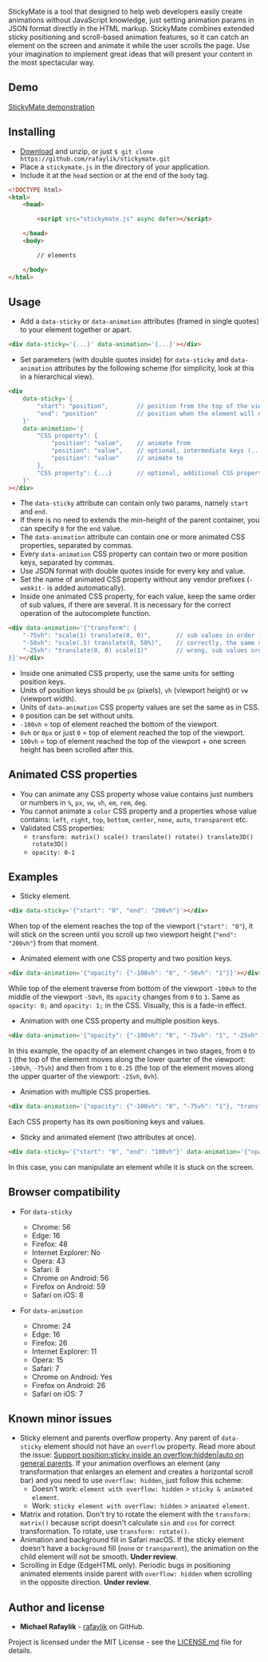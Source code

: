 StickyMate is a tool that designed to help web developers easily create animations without JavaScript knowledge, just setting animation params in JSON format directly in the HTML markup. StickyMate combines extended sticky positioning and scroll-based animation features, so it can catch an element on the screen and animate it while the user scrolls the page. Use your imagination to implement great ideas that will present your content in the most spectacular way.

## Demo

[StickyMate demonstration](https://rafaylik.github.io/stickymate/)

## Installing

- [Download](https://github.com/rafaylik/stickymate/archive/master.zip) and unzip, or just `$ git clone https://github.com/rafaylik/stickymate.git`
- Place a `stickymate.js` in the directory of your application.
- Include it at the `head` section or at the end of the `body` tag.
``` html
<!DOCTYPE html>
<html>
    <head>

        <script src="stickymate.js" async defer></script>

    </head>
    <body>

        // elements

    </body>
</html>
```

## Usage

- Add a `data-sticky` or `data-animation` attributes (framed in single quotes) to your element together or apart.
``` html
<div data-sticky='{...}' data-animation='{...}'></div>
```
- Set parameters (with double quotes inside) for `data-sticky` and `data-animation` attributes by the following scheme (for simplicity, look at this in a hierarchical view).
``` html
<div
    data-sticky='{
        "start": "position",        // position from the top of the viewport when the element sticks to the screen
        "end": "position"           // position when the element will no longer sticky, extends the min-height of the parent container
    }'
    data-animation='{
        "CSS property": {
            "position": "value",    // animate from
            "position": "value",    // optional, intermediate keys (.. to / from ..)
            "position": "value"     // animate to
        },
        "CSS property": {...}       // optional, additional CSS properties
    }'
></div>
```
- The `data-sticky` attribute can contain only two params, namely `start` and `end`.
- If there is no need to extends the min-height of the parent container, you can specify `0` for the `end` value.
- The `data-animation` attribute can contain one or more animated CSS properties, separated by commas.
- Every `data-animation` CSS property can contain two or more position keys, separated by commas.
- Use JSON format with double quotes inside for every key and value.
- Set the name of animated CSS property without any vendor prefixes (`-webkit-` is added automatically).
- Inside one animated CSS property, for each value, keep the same order of sub values, if there are several. It is necessary for the correct operation of the autocomplete function.
``` html
<div data-animation='{"transform": {
    "-75vh": "scale(1) translate(0, 0)",       // sub values in order - scale, translate
    "-50vh": "scale(.5) translate(0, 50%)",    // correctly, the same sub values order
    "-25vh": "translate(0, 0) scale(1)"        // wrong, sub values order is different
}}'></div>
```
- Inside one animated CSS property, use the same units for setting position keys.
- Units of position keys should be `px` (pixels), `vh` (viewport height) or `vw` (viewport width).
- Units of `data-animation` CSS property values are set the same as in CSS.
- `0` position can be set without units.
- `-100vh` = top of element reached the bottom of the viewport.
- `0vh` or `0px` or just `0` = top of element reached the top of the viewport.
- `100vh` = top of element reached the top of the viewport + one screen height has been scrolled after this.

## Animated CSS properties

- You can animate any CSS property whose value contains just numbers or numbers in `%`, `px`, `vw`, `vh`, `em`, `rem`, `deg`.
- You cannot animate a `color` CSS property and a properties whose value contains: `left`, `right`, `top`, `bottom`, `center`, `none`, `auto`, `transparent` etc.
- Validated CSS properties:
    - `transform: matrix() scale() translate() rotate() translate3D() rotate3D()`
    - `opacity: 0-1`

## Examples

- Sticky element.
``` html
<div data-sticky='{"start": "0", "end": "200vh"}'></div>
```
When top of the element reaches the top of the viewport (`"start": "0"`), it will stick on the screen until you scroll up two viewport height (`"end": "200vh"`) from that moment.

- Animated element with one CSS property and two position keys.
``` html
<div data-animation='{"opacity": {"-100vh": "0", "-50vh": "1"}}'></div>
```
While top of the element traverse from bottom of the viewport `-100vh` to the middle of the viewport `-50vh`, its `opacity` changes from `0` to `1`. Same as `opacity: 0;` and `opacity: 1;` in the CSS. Visually, this is a fade-in effect.

- Animation with one CSS property and multiple position keys.
``` html
<div data-animation='{"opacity": {"-100vh": "0", "-75vh": "1", "-25vh": "1", "0vh": ".25"}}'></div>
```
In this example, the opacity of an element changes in two stages, from `0` to `1` (the top of the element moves along the lower quarter of the viewport: `-100vh`, `-75vh`) and then from `1` to `0.25` (the top of the element moves along the upper quarter of the viewport: `-25vh`, `0vh`).

- Animation with multiple CSS properties.
``` html
<div data-animation='{"opacity": {"-100vh": "0", "-75vh": "1"}, "transform": {"-100vh": "scale(.75)", "-50vh": "scale(1)"}}'></div>
```
Each CSS property has its own positioning keys and values.

- Sticky and animated element (two attributes at once).
``` html
<div data-sticky='{"start": "0", "end": "100vh"}' data-animation='{"opacity": {"0": "1", "100vh": "0"}}'></div>
```
In this case, you can manipulate an element while it is stuck on the screen.

## Browser compatibility

- For `data-sticky`
    - Chrome: 56
    - Edge: 16
    - Firefox: 48
    - Internet Explorer: No
    - Opera: 43
    - Safari: 8
    - Chrome on Android: 56
    - Firefox on Android: 59
    - Safari on iOS: 8

- For `data-animation`
    - Chrome: 24
    - Edge: 16
    - Firefox: 26
    - Internet Explorer: 11
    - Opera: 15
    - Safari: 7
    - Chrome on Android: Yes
    - Firefox on Android: 26
    - Safari on iOS: 7

## Known minor issues

- Sticky element and parents overflow property. Any parent of `data-sticky` element should not have an `overflow` property. Read more about the issue: [Support position:sticky inside an overflow:hidden|auto on general parents](https://github.com/w3c/csswg-drafts/issues/865). If your animation overflows an element (any transformation that enlarges an element and creates a horizontal scroll bar) and you need to use `overflow: hidden`, just follow this scheme:
    - Doesn't work: `element with overflow: hidden` \> `sticky & animated element`.
    - Work: `sticky element with overflow: hidden` \> `animated element`.
- Matrix and rotation. Don't try to rotate the element with the `transform: matrix()` because script doesn't calculate `sin` and `cos` for correct transformation. To rotate, use `transform: rotate()`.
- Animation and background fill in Safari macOS. If the sticky element doesn't have a `background` fill (`none` or `transparent`), the animation on the child element will not be smooth. **Under review**.
- Scrolling in Edge (EdgeHTML only). Periodic bugs in positioning animated elements inside parent with `overflow: hidden` when scrolling in the opposite direction. **Under review**.

## Author and license

- **Michael Rafaylik** - [rafaylik](https://github.com/rafaylik) on GitHub.

Project is licensed under the MIT License - see the [LICENSE.md](./LICENSE) file for details.